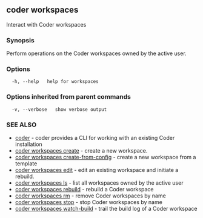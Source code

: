 ## coder workspaces

Interact with Coder workspaces

### Synopsis

Perform operations on the Coder workspaces owned by the active user.

### Options

```
  -h, --help   help for workspaces
```

### Options inherited from parent commands

```
  -v, --verbose   show verbose output
```

### SEE ALSO

* [coder](coder.md)	 - coder provides a CLI for working with an existing Coder installation
* [coder workspaces create](coder_workspaces_create.md)	 - create a new workspace.
* [coder workspaces create-from-config](coder_workspaces_create-from-config.md)	 - create a new workspace from a template
* [coder workspaces edit](coder_workspaces_edit.md)	 - edit an existing workspace and initiate a rebuild.
* [coder workspaces ls](coder_workspaces_ls.md)	 - list all workspaces owned by the active user
* [coder workspaces rebuild](coder_workspaces_rebuild.md)	 - rebuild a Coder workspace
* [coder workspaces rm](coder_workspaces_rm.md)	 - remove Coder workspaces by name
* [coder workspaces stop](coder_workspaces_stop.md)	 - stop Coder workspaces by name
* [coder workspaces watch-build](coder_workspaces_watch-build.md)	 - trail the build log of a Coder workspace
